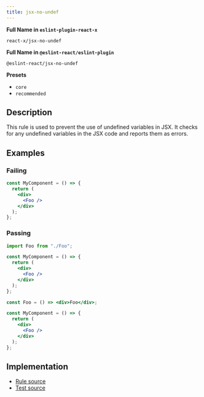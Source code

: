 ```yaml
---
title: jsx-no-undef
---
```


**Full Name in `eslint-plugin-react-x`**

```plain copy
react-x/jsx-no-undef
```

**Full Name in `@eslint-react/eslint-plugin`**

```plain copy
@eslint-react/jsx-no-undef
```

**Presets**

- `core`
- `recommended`

## Description

This rule is used to prevent the use of undefined variables in JSX. It checks for any undefined variables in the JSX code and reports them as errors.

## Examples

### Failing

```jsx
const MyComponent = () => {
  return (
    <div>
      <Foo />
    </div>
  );
};
```

### Passing

```jsx
import Foo from "./Foo";

const MyComponent = () => {
  return (
    <div>
      <Foo />
    </div>
  );
};
```

```jsx
const Foo = () => <div>Foo</div>;

const MyComponent = () => {
  return (
    <div>
      <Foo />
    </div>
  );
};
```

## Implementation

- [Rule source](https://github.com/Rel1cx/eslint-react/tree/main/packages/plugins/eslint-plugin-react-x/src/rules/jsx-no-undef.ts)
- [Test source](https://github.com/Rel1cx/eslint-react/tree/main/packages/plugins/eslint-plugin-react-x/src/rules/jsx-no-undef.spec.ts)
